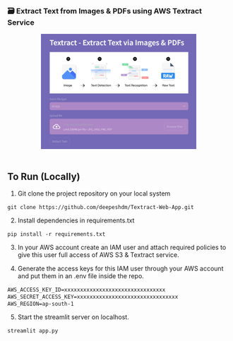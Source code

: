 
### 🗃 Extract Text from Images & PDFs using AWS Textract Service

<div align="center">
  <img src="/assets/UI.png" width="70%"/>
</div>
</br>


## To Run (Locally)

1. Git clone the project repository on your local system
```
git clone https://github.com/deepeshdm/Textract-Web-App.git
```

2. Install dependencies in requirements.txt
```
pip install -r requirements.txt
```

3. In your AWS account create an IAM user and attach required policies to give this user full access of AWS S3 & Textract service.

4. Generate the access keys for this IAM user through your AWS account and put them in an .env file inside the repo.
```
AWS_ACCESS_KEY_ID=xxxxxxxxxxxxxxxxxxxxxxxxxxxxxxxx
AWS_SECRET_ACCESS_KEY=xxxxxxxxxxxxxxxxxxxxxxxxxxxxxxxx
AWS_REGION=ap-south-1
```

5. Start the streamlit server on localhost.
```
streamlit app.py
```







